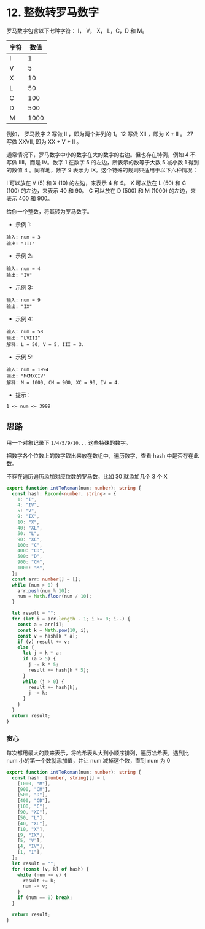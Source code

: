 # 12. 整数转罗马数字

罗马数字包含以下七种字符： I， V， X， L，C，D 和 M。

| 字符 | 数值 |
| ---- | ---- |
| I    | 1    |
| V    | 5    |
| X    | 10   |
| L    | 50   |
| C    | 100  |
| D    | 500  |
| M    | 1000 |

例如， 罗马数字 2 写做 II ，即为两个并列的 1。12 写做 XII ，即为 X + II 。 27 写做 XXVII, 即为 XX + V + II 。

通常情况下，罗马数字中小的数字在大的数字的右边。但也存在特例，例如 4 不写做 IIII，而是 IV。数字 1 在数字 5 的左边，所表示的数等于大数 5 减小数 1 得到的数值 4 。同样地，数字 9 表示为 IX。这个特殊的规则只适用于以下六种情况：

I 可以放在 V (5) 和 X (10) 的左边，来表示 4 和 9。
X 可以放在 L (50) 和 C (100) 的左边，来表示 40 和 90。
C 可以放在 D (500) 和 M (1000) 的左边，来表示 400 和 900。

给你一个整数，将其转为罗马数字。

- 示例 1:

```
输入: num = 3
输出: "III"
```

- 示例 2:

```
输入: num = 4
输出: "IV"
```

- 示例 3:

```
输入: num = 9
输出: "IX"
```

- 示例 4:

```
输入: num = 58
输出: "LVIII"
解释: L = 50, V = 5, III = 3.
```

- 示例 5:

```
输入: num = 1994
输出: "MCMXCIV"
解释: M = 1000, CM = 900, XC = 90, IV = 4.
```

- 提示：

```
1 <= num <= 3999
```

## 思路

用一个对象记录下 `1/4/5/9/10...` 这些特殊的数字。

把数字各个位数上的数字取出来放在数组中，遍历数字，查看 hash 中是否存在此数。

不存在遍历遍历添加对应位数的罗马数，比如 30 就添加几个 3 个 X

```ts
export function intToRoman(num: number): string {
  const hash: Record<number, string> = {
    1: "I",
    4: "IV",
    5: "V",
    9: "IX",
    10: "X",
    40: "XL",
    50: "L",
    90: "XC",
    100: "C",
    400: "CD",
    500: "D",
    900: "CM",
    1000: "M",
  };
  const arr: number[] = [];
  while (num > 0) {
    arr.push(num % 10);
    num = Math.floor(num / 10);
  }

  let result = "";
  for (let i = arr.length - 1; i >= 0; i--) {
    const a = arr[i];
    const k = Math.pow(10, i);
    const v = hash[k * a];
    if (v) result += v;
    else {
      let j = k * a;
      if (a > 5) {
        j -= k * 5;
        result += hash[k * 5];
      }
      while (j > 0) {
        result += hash[k];
        j -= k;
      }
    }
  }
  return result;
}
```

### 贪心

每次都用最大的数来表示，将哈希表从大到小顺序排列，遍历哈希表，遇到比 num 小的第一个数就添加值，并让 num 减掉这个数，直到 num 为 0

```ts
export function intToRoman(num: number): string {
  const hash: [number, string][] = [
    [1000, "M"],
    [900, "CM"],
    [500, "D"],
    [400, "CD"],
    [100, "C"],
    [90, "XC"],
    [50, "L"],
    [40, "XL"],
    [10, "X"],
    [9, "IX"],
    [5, "V"],
    [4, "IV"],
    [1, "I"],
  ];
  let result = "";
  for (const [v, k] of hash) {
    while (num >= v) {
      result += k;
      num -= v;
    }
    if (num == 0) break;
  }

  return result;
}
```
